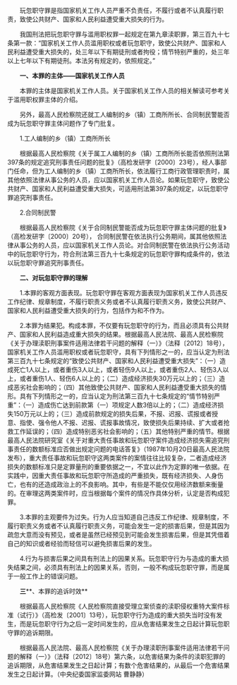 　　玩忽职守罪是指国家机关工作人员严重不负责任，不履行或者不认真履行职责，致使公共财产、国家和人民利益遭受重大损失的行为。

　　我国刑法把玩忽职守罪与滥用职权罪一起规定在第九章渎职罪，第三百九十七条第一款：“国家机关工作人员滥用职权或者玩忽职守，致使公共财产、国家和人民利益遭受重大损失的，处三年以下有期徒刑或者拘役；情节特别严重的，处三年以上七年以下有期徒刑。本法另有规定的，依照规定。”

　　**一、本罪的主体——国家机关工作人员**

　　本罪的主体是国家机关工作人员。关于国家机关工作人员的相关解读可参考关于滥用职权罪主体的介绍。

　　另外，最高人民检察院还就工人编制的乡（镇）工商所所长、合同制民警能否成为玩忽职守罪主体问题作了专门批复。

　　1.工人编制的乡（镇）工商所所长

　　根据最高人民检察院《关于属工人编制的乡（镇）工商所所长能否依照刑法第397条的规定追究刑事责任问题的批复》（高检发研字〔2000〕23号），经人事部门任命，但为工人编制的乡（镇）工商所所长，依法履行工商行政管理职责时，属其他依照法律从事公务的人员，应以国家机关工作人员论。如果玩忽职守，致使公共财产、国家和人民利益遭受重大损失，可适用刑法第397条的规定，以玩忽职守罪追究刑事责任。

　　2.合同制民警

　　根据最高人民检察院《关于合同制民警能否成为玩忽职守罪主体问题的批复》（高检发研字〔2000〕20号）， 合同制民警在依法执行公务期间，属其他依照法律从事公务的人员，应以国家机关工作人员论。对合同制民警在依法执行公务活动中的玩忽职守行为，符合刑法第三百九十七条规定的玩忽职守罪构成条件的，依法以玩忽职守罪追究刑事责任。

　　**二、对玩忽职守罪的理解**

　　1.本罪的客观方面表现。玩忽职守罪在客观方面表现为国家机关工作人员违反工作纪律、规章制度，不履行职责义务或者不认真履行职责义务，致使公共财产、国家和人民利益遭受重大损失的行为，包括作为和不作为。

　　2.本罪为结果犯。构成本罪，不仅要有玩忽职守的行为，而且必须具有公共财产、国家和人民利益造成重大损失的结果。根据最高人民法院、最高人民检察院《关于办理渎职刑事案件适用法律若干问题的解释（一）》（法释〔2012〕18号），国家机关工作人员滥用职权或者玩忽职守，具有下列情形之一的，应当认定为刑法第三百九十七条规定的“致使公共财产、国家和人民利益遭受重大损失”：（一）造成死亡1人以上，或者重伤3人以上，或者轻伤9人以上，或者重伤2人、轻伤3人以上，或者重伤1人、轻伤6人以上的；（二）造成经济损失30万元以上的；（三）造成恶劣社会影响的；（四）其他致使公共财产、国家和人民利益遭受重大损失的情形。具有下列情形之一的，应当认定为刑法第三百九十七条规定的“情节特别严重”：（一）造成伤亡达到前款第（一）项规定人数3倍以上的；（二）造成经济损失150万元以上的；（三）造成前款规定的损失后果，不报、迟报、谎报或者授意、指使、强令他人不报、迟报、谎报事故情况，致使损失后果持续、扩大或者抢救工作延误的；（四）造成特别恶劣社会影响的；（五）其他特别严重的情节。根据最高人民法院研究室《关于对重大责任事故和玩忽职守案件造成经济损失需追究刑事责任的数额标准应否做出规定问题的电话答复》（1987年10月20日最高人民法院发布），重大责任事故和玩忽职守这两类案件的案情往往比较复杂，二者造成经济损失的数额标准只是定罪量刑的重要依据之一，不宜以此作为定罪的唯一依据。在实践中，因重大责任事故和玩忽职守所造成的严重损失，既有经济损失、人身伤亡，也有的还造成政治上的不良影响。其中，有些是不能仅仅用经济数额来衡量的。在审理这两类案件时，应当根据每个案件的情况作具体分析，认定是否构成犯罪。

　　3.本罪的主观要件为过失。行为人应当知道自己违反工作纪律、规章制度，不履行职责义务或者不认真履行职责义务，可能会发生一定的损害后果，但是其因为疏忽大意而没有预见，或者是虽然已经预见到可能会发生损害后果，但是其凭借着自己的知识或者经验而轻信可以避免损害后果的发生。

　　4.行为与损害后果之间具有刑法上的因果关系。玩忽职守行为与造成的重大损失结果之间，必须具有刑法上的因果关系，否则，一般不构成玩忽职守罪，而是属于一般工作上的错误问题。

　　**三****、本罪的追诉时效**

　　根据最高人民检察院《人民检察院直接受理立案侦查的渎职侵权重特大案件标准（试行）》（高检发〔2001〕13号），玩忽职守行为造成的重大损失当时没有发生，而是玩忽职守行为之后一定时间发生的，应从危害结果发生之日起计算玩忽职守罪的追诉期限。

　　根据最高人民法院、最高人民检察院《关于办理渎职刑事案件适用法律若干问题的解释（一）》（法释〔2012〕18号）第六条，以危害结果为条件的渎职犯罪的追诉期限，从危害结果发生之日起计算；有数个危害结果的，从最后一个危害结果发生之日起计算。（中央纪委国家监委网站 曹静静）